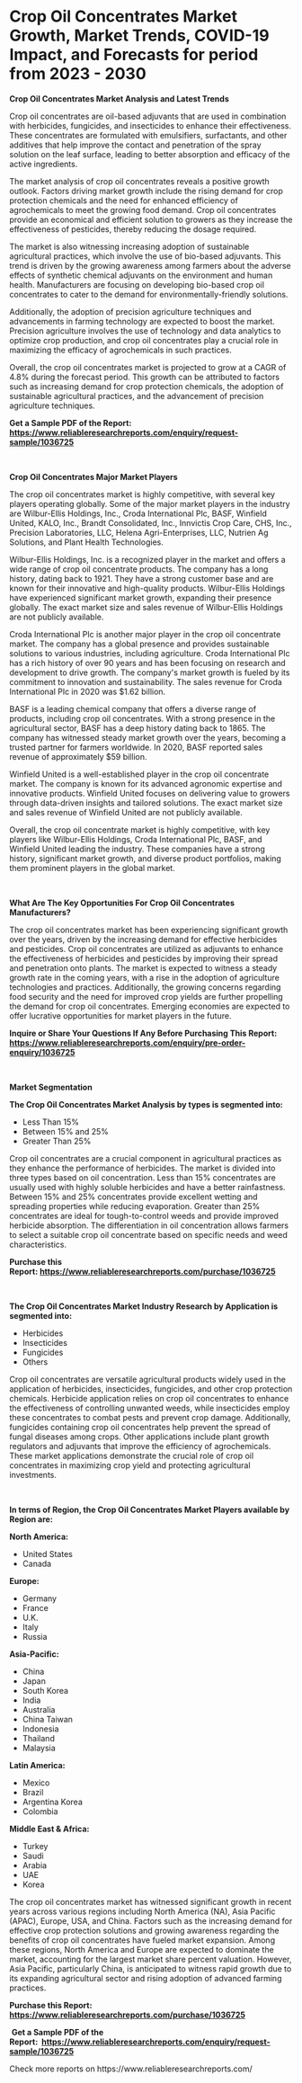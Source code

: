 <p><h1>Crop Oil Concentrates Market Growth, Market Trends, COVID-19 Impact, and Forecasts for period from 2023 - 2030</h1></p><p><strong>Crop Oil Concentrates Market Analysis and Latest Trends</strong></p>
<p><p>Crop oil concentrates are oil-based adjuvants that are used in combination with herbicides, fungicides, and insecticides to enhance their effectiveness. These concentrates are formulated with emulsifiers, surfactants, and other additives that help improve the contact and penetration of the spray solution on the leaf surface, leading to better absorption and efficacy of the active ingredients.</p><p>The market analysis of crop oil concentrates reveals a positive growth outlook. Factors driving market growth include the rising demand for crop protection chemicals and the need for enhanced efficiency of agrochemicals to meet the growing food demand. Crop oil concentrates provide an economical and efficient solution to growers as they increase the effectiveness of pesticides, thereby reducing the dosage required.</p><p>The market is also witnessing increasing adoption of sustainable agricultural practices, which involve the use of bio-based adjuvants. This trend is driven by the growing awareness among farmers about the adverse effects of synthetic chemical adjuvants on the environment and human health. Manufacturers are focusing on developing bio-based crop oil concentrates to cater to the demand for environmentally-friendly solutions.</p><p>Additionally, the adoption of precision agriculture techniques and advancements in farming technology are expected to boost the market. Precision agriculture involves the use of technology and data analytics to optimize crop production, and crop oil concentrates play a crucial role in maximizing the efficacy of agrochemicals in such practices.</p><p>Overall, the crop oil concentrates market is projected to grow at a CAGR of 4.8% during the forecast period. This growth can be attributed to factors such as increasing demand for crop protection chemicals, the adoption of sustainable agricultural practices, and the advancement of precision agriculture techniques.</p></p>
<p><strong>Get a Sample PDF of the Report:&nbsp; <a href="https://www.reliableresearchreports.com/enquiry/request-sample/1036725">https://www.reliableresearchreports.com/enquiry/request-sample/1036725</a></strong></p>
<p>&nbsp;</p>
<p><strong>Crop Oil Concentrates Major Market Players</strong></p>
<p><p>The crop oil concentrates market is highly competitive, with several key players operating globally. Some of the major market players in the industry are Wilbur-Ellis Holdings, Inc., Croda International Plc, BASF, Winfield United, KALO, Inc., Brandt Consolidated, Inc., Innvictis Crop Care, CHS, Inc., Precision Laboratories, LLC, Helena Agri-Enterprises, LLC, Nutrien Ag Solutions, and Plant Health Technologies.</p><p>Wilbur-Ellis Holdings, Inc. is a recognized player in the market and offers a wide range of crop oil concentrate products. The company has a long history, dating back to 1921. They have a strong customer base and are known for their innovative and high-quality products. Wilbur-Ellis Holdings have experienced significant market growth, expanding their presence globally. The exact market size and sales revenue of Wilbur-Ellis Holdings are not publicly available.</p><p>Croda International Plc is another major player in the crop oil concentrate market. The company has a global presence and provides sustainable solutions to various industries, including agriculture. Croda International Plc has a rich history of over 90 years and has been focusing on research and development to drive growth. The company's market growth is fueled by its commitment to innovation and sustainability. The sales revenue for Croda International Plc in 2020 was $1.62 billion.</p><p>BASF is a leading chemical company that offers a diverse range of products, including crop oil concentrates. With a strong presence in the agricultural sector, BASF has a deep history dating back to 1865. The company has witnessed steady market growth over the years, becoming a trusted partner for farmers worldwide. In 2020, BASF reported sales revenue of approximately $59 billion.</p><p>Winfield United is a well-established player in the crop oil concentrate market. The company is known for its advanced agronomic expertise and innovative products. Winfield United focuses on delivering value to growers through data-driven insights and tailored solutions. The exact market size and sales revenue of Winfield United are not publicly available.</p><p>Overall, the crop oil concentrate market is highly competitive, with key players like Wilbur-Ellis Holdings, Croda International Plc, BASF, and Winfield United leading the industry. These companies have a strong history, significant market growth, and diverse product portfolios, making them prominent players in the global market.</p></p>
<p>&nbsp;</p>
<p><strong>What Are The Key Opportunities For Crop Oil Concentrates Manufacturers?</strong></p>
<p><p>The crop oil concentrates market has been experiencing significant growth over the years, driven by the increasing demand for effective herbicides and pesticides. Crop oil concentrates are utilized as adjuvants to enhance the effectiveness of herbicides and pesticides by improving their spread and penetration onto plants. The market is expected to witness a steady growth rate in the coming years, with a rise in the adoption of agriculture technologies and practices. Additionally, the growing concerns regarding food security and the need for improved crop yields are further propelling the demand for crop oil concentrates. Emerging economies are expected to offer lucrative opportunities for market players in the future.</p></p>
<p><strong>Inquire or Share Your Questions If Any Before Purchasing This Report: <a href="https://www.reliableresearchreports.com/enquiry/pre-order-enquiry/1036725">https://www.reliableresearchreports.com/enquiry/pre-order-enquiry/1036725</a></strong></p>
<p>&nbsp;</p>
<p><strong>Market Segmentation</strong></p>
<p><strong>The Crop Oil Concentrates Market Analysis by types is segmented into:</strong></p>
<p><ul><li>Less Than 15%</li><li>Between 15% and 25%</li><li>Greater Than 25%</li></ul></p>
<p><p>Crop oil concentrates are a crucial component in agricultural practices as they enhance the performance of herbicides. The market is divided into three types based on oil concentration. Less than 15% concentrates are usually used with highly soluble herbicides and have a better rainfastness. Between 15% and 25% concentrates provide excellent wetting and spreading properties while reducing evaporation. Greater than 25% concentrates are ideal for tough-to-control weeds and provide improved herbicide absorption. The differentiation in oil concentration allows farmers to select a suitable crop oil concentrate based on specific needs and weed characteristics.</p></p>
<p><strong>Purchase this Report:&nbsp;<a href="https://www.reliableresearchreports.com/purchase/1036725">https://www.reliableresearchreports.com/purchase/1036725</a></strong></p>
<p>&nbsp;</p>
<p><strong>The Crop Oil Concentrates Market Industry Research by Application is segmented into:</strong></p>
<p><ul><li>Herbicides</li><li>Insecticides</li><li>Fungicides</li><li>Others</li></ul></p>
<p><p>Crop oil concentrates are versatile agricultural products widely used in the application of herbicides, insecticides, fungicides, and other crop protection chemicals. Herbicide application relies on crop oil concentrates to enhance the effectiveness of controlling unwanted weeds, while insecticides employ these concentrates to combat pests and prevent crop damage. Additionally, fungicides containing crop oil concentrates help prevent the spread of fungal diseases among crops. Other applications include plant growth regulators and adjuvants that improve the efficiency of agrochemicals. These market applications demonstrate the crucial role of crop oil concentrates in maximizing crop yield and protecting agricultural investments.</p></p>
<p>&nbsp;</p>
<p><strong>In terms of Region, the Crop Oil Concentrates Market Players available by Region are:</strong></p>
<p>
    <p> <strong> North America: </strong>
        <ul>
            <li>United States</li>
            <li>Canada</li>
        </ul>
        </p> 
    <p> <strong> Europe: </strong>
        <ul>
            <li>Germany</li>
            <li>France</li>
            <li>U.K.</li>
            <li>Italy</li>
            <li>Russia</li>
        </ul>
        </p> 
    <p> <strong> Asia-Pacific: </strong>
        <ul>
            <li>China</li>
            <li>Japan</li>
            <li>South Korea</li>
            <li>India</li>
            <li>Australia</li>
            <li>China Taiwan</li>
            <li>Indonesia</li>
            <li>Thailand</li>
            <li>Malaysia</li>
        </ul>
        </p> 
    <p> <strong> Latin America: </strong>
        <ul>
            <li>Mexico</li>
            <li>Brazil</li>
            <li>Argentina Korea</li>
            <li>Colombia</li>
        </ul>
        </p> 
    <p> <strong> Middle East & Africa: </strong>
        <ul>
            <li>Turkey</li>
            <li>Saudi</li>
            <li>Arabia</li>
            <li>UAE</li>
            <li>Korea</li>
        </ul>
    </p>
    </p>
<p><p>The crop oil concentrates market has witnessed significant growth in recent years across various regions including North America (NA), Asia Pacific (APAC), Europe, USA, and China. Factors such as the increasing demand for effective crop protection solutions and growing awareness regarding the benefits of crop oil concentrates have fueled market expansion. Among these regions, North America and Europe are expected to dominate the market, accounting for the largest market share percent valuation. However, Asia Pacific, particularly China, is anticipated to witness rapid growth due to its expanding agricultural sector and rising adoption of advanced farming practices.</p></p>
<p><strong>Purchase this Report: <a href="https://www.reliableresearchreports.com/purchase/1036725">https://www.reliableresearchreports.com/purchase/1036725</a></strong></p>
<p>&nbsp;<strong>Get a Sample PDF of the Report:&nbsp;&nbsp;<a href="https://www.reliableresearchreports.com/enquiry/request-sample/1036725">https://www.reliableresearchreports.com/enquiry/request-sample/1036725</a></strong></p>
<p><strong></strong></p>
<p>Check more reports on https://www.reliableresearchreports.com/</p>